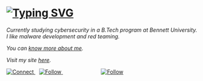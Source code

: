 <h1>
  <a href="https://git.io/typing-svg">
    <img src="https://readme-typing-svg.demolab.com?font=Roboto&size=20&duration=3000&pause=1000&color=F7F7F7&width=435&lines=Hi%2C+It's+Vaibhav" alt="Typing SVG">
  </a>
</h1>

*Currently studying cybersecurity in a B.Tech program at Bennett University. I like malware development and red teaming.*

*You can [know more about me](https://youtube.com).*

*Visit my site [here](https://youtube.com).*

<p>
  <a href="https://www.linkedin.com/in/vaibhav-pathak-9202652b7" target="_blank" style="margin-right: 10px;">
    <img alt="Connect" src="https://img.shields.io/badge/Connect-0A66C2?style=flat&logo=linkedin&logoColor=ffffff">
  </a>
  <a href="https://twitter.com/" target="_blank" style="margin-right: 100px;">
    <img alt="Follow" src="https://img.shields.io/badge/Follow-ffffff?style=flat&logo=X&logoColor=black">
  </a>
  <a href="https://instagram.com/_vaibhav._.11" target="_blank">
    <img alt="Follow" src="https://img.shields.io/badge/Follow-833AB4?style=flat&logo=instagram&logoColor=ffffff">
  </a>
</p>
